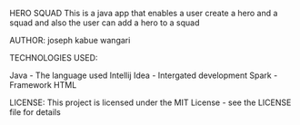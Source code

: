 HERO SQUAD
This is a java app that enables a user create a hero and a squad and also the user can add a hero to a squad

AUTHOR:
joseph kabue wangari


TECHNOLOGIES USED:

Java - The language used
Intellij Idea - Intergated development
Spark - Framework
HTML


LICENSE:
This project is licensed under the MIT License - see the LICENSE file for details